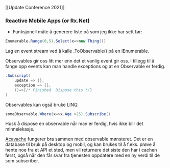 [[Update Conference 2021]]
### Reactive Mobile Apps (or Rx.Net)
* Funksjonell måte å generere liste på som jeg ikke har sett før:
 ```csharp 
 Enumerable.Range(0,5).Select(x=>new Thing())
 ```

Lag en event stream ved å kalle .ToObservable() på en IEnumerable.

Observables gir oss litt mer enn det et vanlig event gir oss. 
I tillegg til å fange opp events kan man handle exceptions og at en Observable er ferdig.
```csharp
.Subscript(
	update => {},
	exception => {},
	()=>{/* Finished. Dispose this */}
)
```

Observables kan også bruke LINQ. 
```csharp
someObservable.Where(x=>x.Age >25).Subscribe()
```

Husk å dispose en observable når man er ferdig, hvis ikke blir det minnelekasje. 

[Acavache](https://github.com/reactiveui/Akavache) fungerer bra sammen med observable mønsteret. Det er en database til bruk på desktop og mobil, og kan brukes til å f.eks. prøve å hente noe fra et API et sted, men vil returnere det siste den har i cachen først, også når den får svar fra tjenesten oppdatere med en ny verdi til de som subscriber.